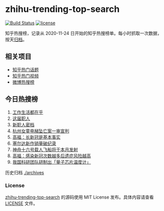 # zhihu-trending-top-search

[![Build Status](https://github.com/justjavac/zhihu-trending-top-search/workflows/ci/badge.svg?branch=main)](https://github.com/justjavac/zhihu-trending-top-search/actions)
[![license](https://img.shields.io/github/license/justjavac/zhihu-trending-top-search)](https://github.com/justjavac/zhihu-trending-top-search/blob/main/LICENSE)

知乎热搜榜，记录从 2020-11-24 日开始的知乎热搜榜单。每小时抓取一次数据，按天[归档](./archives)。

## 相关项目

- [知乎热门话题](https://github.com/justjavac/zhihu-trending-hot-questions)
- [知乎热门视频](https://github.com/justjavac/zhihu-trending-hot-video)
- [微博热搜榜](https://github.com/justjavac/weibo-trending-hot-search)

## 今日热搜榜

<!-- BEGIN -->
<!-- 最后更新时间 Fri May 19 2023 07:07:11 GMT+0800 (China Standard Time) -->

1. [工作生活都在乎](https://www.zhihu.com/search?q=%E5%B7%A5%E4%BD%9C%E7%94%9F%E6%B4%BB%E9%83%BD%E5%9C%A8%E4%B9%8E%20)
1. [这届职人](https://www.zhihu.com/search?q=%E8%BF%99%E5%B1%8A%E8%81%8C%E4%BA%BA%20)
1. [新职人密档](https://www.zhihu.com/search?q=%E6%96%B0%E8%81%8C%E4%BA%BA%E5%AF%86%E6%A1%A3)
1. [杭州女童电梯坠亡案一审宣判](https://www.zhihu.com/search?q=%E6%9D%AD%E5%B7%9E%E5%A5%B3%E7%AB%A5%E7%94%B5%E6%A2%AF%E5%9D%A0%E4%BA%A1%E6%A1%88%E4%B8%80%E5%AE%A1%E5%AE%A3%E5%88%A4)
1. [高福：长新冠是基本事实](https://www.zhihu.com/search?q=%E9%AB%98%E7%A6%8F%EF%BC%9A%E9%95%BF%E6%96%B0%E5%86%A0%E6%98%AF%E5%9F%BA%E6%9C%AC%E4%BA%8B%E5%AE%9E)
1. [塞尔达新作销量破纪录](https://www.zhihu.com/search?q=%E5%A1%9E%E5%B0%94%E8%BE%BE%E6%96%B0%E4%BD%9C%E9%94%80%E9%87%8F%E7%A0%B4%E7%BA%AA%E5%BD%95)
1. [神舟十六号载人飞船将于本月发射](https://www.zhihu.com/search?q=%E7%A5%9E%E8%88%9F%E5%8D%81%E5%85%AD%E5%8F%B7%E8%BD%BD%E4%BA%BA%E9%A3%9E%E8%88%B9%E5%B0%86%E4%BA%8E%E6%9C%AC%E6%9C%88%E5%8F%91%E5%B0%84)
1. [高福：感染新冠次数越多后遗症风险越高](https://www.zhihu.com/search?q=%E9%AB%98%E7%A6%8F%EF%BC%9A%E6%84%9F%E6%9F%93%E6%96%B0%E5%86%A0%E6%AC%A1%E6%95%B0%E8%B6%8A%E5%A4%9A%E5%90%8E%E9%81%97%E7%97%87%E9%A3%8E%E9%99%A9%E8%B6%8A%E9%AB%98)
1. [我国科研团队研制出「量子芯片温度计」](https://www.zhihu.com/search?q=%E6%88%91%E5%9B%BD%E7%A7%91%E7%A0%94%E5%9B%A2%E9%98%9F%E7%A0%94%E5%88%B6%E5%87%BA%E3%80%8C%E9%87%8F%E5%AD%90%E8%8A%AF%E7%89%87%E6%B8%A9%E5%BA%A6%E8%AE%A1%E3%80%8D)

<!-- END -->

历史归档 [./archives](./archives)

### License

[zhihu-trending-top-search](https://github.com/justjavac/zhihu-trending-top-search) 的源码使用 MIT License
发布。具体内容请查看 [LICENSE](./LICENSE) 文件。
